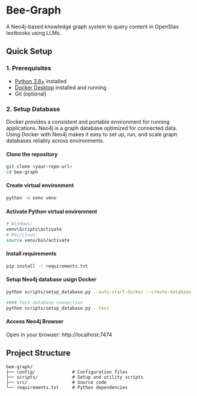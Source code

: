 # Bee-Graph

A Neo4j-based knowledge graph system to query content in OpenStax textbooks using LLMs.

## Quick Setup

### 1. Prerequisites
- [Python 3.8+](https://www.python.org/) installed 
- [Docker Desktop](https://www.docker.com/) installed and running
- Git (optional)

### 2. Setup Database
Docker provides a consistent and portable environment for running applications. Neo4j is a graph database optimized for connected data. Using Docker with Neo4j makes it easy to set up, run, and scale graph databases reliably across environments.


#### Clone the repository
```bash
git clone <your-repo-url>
cd bee-graph
```
#### Create virtual environment
```bash
python -m venv venv
```

#### Activate Python virtual environment
```bash
# Windows:
venv\Scripts\activate
# Mac/Linux:
source venv/bin/activate
```

#### Install requirements
```bash
pip install -r requirements.txt
````

#### Setup Neo4j database usign Docker
```bash
python scripts/setup_database.py --auto-start-docker --create-database

#### Test database connection
python scripts/setup_database.py --test
```

#### Access Neo4j Browser
 Open in your browser: http://localhost:7474


## Project Structure
```
bee-graph/
├── config/              # Configuration files
├── scripts/             # Setup and utility scripts
├── src/                 # Source code
└── requirements.txt     # Python dependencies
```
